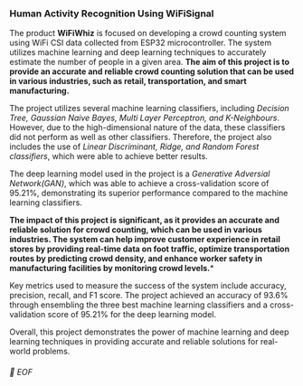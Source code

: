 ### Human Activity Recognition Using WiFiSignal

The product **WiFiWhiz** is focused on developing a crowd counting system using WiFi CSI data collected from ESP32 microcontroller. The system utilizes machine learning and deep learning techniques to accurately estimate the number of people in a given area. 
**The aim of this project is to provide an accurate and reliable crowd counting solution that can be used in various industries, such as retail, transportation, and smart manufacturing.**

The project utilizes several machine learning classifiers, including *Decision Tree, Gaussian Naive Bayes, Multi Layer Perceptron, and K-Neighbours*. However, due to the high-dimensional nature of the data, these classifiers did not perform as well as other classifiers. Therefore, the project also includes the use of *Linear Discriminant, Ridge, and Random Forest classifiers*, which were able to achieve better results.

The deep learning model used in the project is a *Generative Adversial Network(GAN)*, which was able to achieve a cross-validation score of 95.21%, demonstrating its superior performance compared to the machine learning classifiers.

**The impact of this project is significant, as it provides an accurate and reliable solution for crowd counting, which can be used in various industries. The system can help improve customer experience in retail stores by providing real-time data on foot traffic, optimize transportation routes by predicting crowd density, and enhance worker safety in manufacturing facilities by monitoring crowd levels.***

Key metrics used to measure the success of the system include accuracy, precision, recall, and F1 score. The project achieved an accuracy of 93.6% through ensembling the three best machine learning classifiers and a cross-validation score of 95.21% for the deep learning model.

Overall, this project demonstrates the power of machine learning and deep learning techniques in providing accurate and reliable solutions for real-world problems.


###### 💾 EOF
